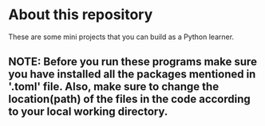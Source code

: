 # About this repository
These are some mini projects that you can build as a Python learner.

## NOTE: Before you run these programs make sure you have installed all the packages mentioned in '.toml' file. Also, make sure to change the location(path) of the files in the code according to your local working directory.
